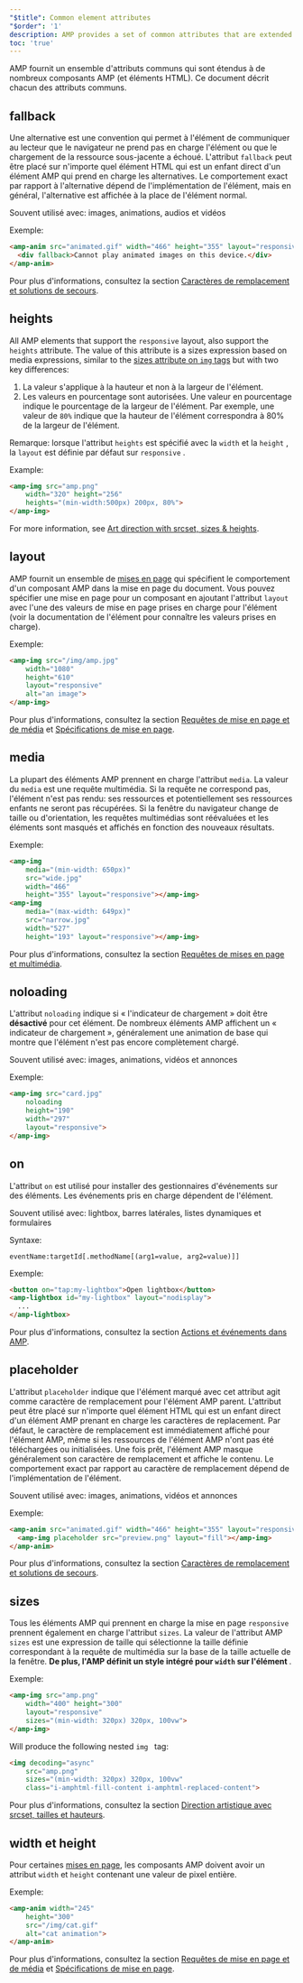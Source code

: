 ```yaml
---
"$title": Common element attributes
"$order": '1'
description: AMP provides a set of common attributes that are extended to many AMP components (and HTML elements). This document describes each of the common attributes.
toc: 'true'
---
```


AMP fournit un ensemble d'attributs communs qui sont étendus à de nombreux composants AMP (et éléments HTML). Ce document décrit chacun des attributs communs.

## fallback

Une alternative est une convention qui permet à l'élément de communiquer au lecteur que le navigateur ne prend pas en charge l'élément ou que le chargement de la ressource sous-jacente a échoué. L'attribut `fallback` peut être placé sur n'importe quel élément HTML qui est un enfant direct d'un élément AMP qui prend en charge les alternatives. Le comportement exact par rapport à l'alternative dépend de l'implémentation de l'élément, mais en général, l'alternative est affichée à la place de l'élément normal.

Souvent utilisé avec: images, animations, audios et vidéos

Exemple:

```html
<amp-anim src="animated.gif" width="466" height="355" layout="responsive" >
  <div fallback>Cannot play animated images on this device.</div>
</amp-anim>
```

Pour plus d'informations, consultez la section [Caractères de remplacement et solutions de secours](../../../documentation/guides-and-tutorials/develop/style_and_layout/placeholders.md).

## heights

All AMP elements that support the `responsive` layout, also support the `heights` attribute. The value of this attribute is a sizes expression based on media expressions, similar to the [sizes attribute on `img` tags](https://developer.mozilla.org/en-US/docs/Web/HTML/Element/img) but with two key differences:

1. La valeur s'applique à la hauteur et non à la largeur de l'élément.
2. Les valeurs en pourcentage sont autorisées. Une valeur en pourcentage indique le pourcentage de la largeur de l'élément. Par exemple, une valeur de `80%` indique que la hauteur de l'élément correspondra à 80% de la largeur de l'élément.

Remarque: lorsque l'attribut `heights` est spécifié avec la `width` et la `height` , la `layout` est définie par défaut sur `responsive` .

Example:

```html
<amp-img src="amp.png"
    width="320" height="256"
    heights="(min-width:500px) 200px, 80%">
</amp-img>
```

For more information, see [Art direction with srcset, sizes & heights](../../../documentation/guides-and-tutorials/develop/style_and_layout/art_direction.md).

## layout

AMP fournit un ensemble de [mises en page](../../../documentation/guides-and-tutorials/develop/style_and_layout/control_layout.md#the-layout-attribute) qui spécifient le comportement d'un composant AMP dans la mise en page du document. Vous pouvez spécifier une mise en page pour un composant en ajoutant l'attribut `layout` avec l'une des valeurs de mise en page prises en charge pour l'élément (voir la documentation de l'élément pour connaître les valeurs prises en charge).

Exemple:

```html
<amp-img src="/img/amp.jpg"
    width="1080"
    height="610"
    layout="responsive"
    alt="an image">
</amp-img>
```

Pour plus d'informations, consultez la section [Requêtes de mise en page et de média](../../../documentation/guides-and-tutorials/develop/style_and_layout/control_layout.md) et [Spécifications de mise en page](amp-html-layout/index.md).

## media <a name="media"></a>

La plupart des éléments AMP prennent en charge l'attribut `media`. La valeur du `media` est une requête multimédia. Si la requête ne correspond pas, l'élément n'est pas rendu: ses ressources et potentiellement ses ressources enfants ne seront pas récupérées. Si la fenêtre du navigateur change de taille ou d'orientation, les requêtes multimédias sont réévaluées et les éléments sont masqués et affichés en fonction des nouveaux résultats.

Exemple:

```html
<amp-img
    media="(min-width: 650px)"
    src="wide.jpg"
    width="466"
    height="355" layout="responsive"></amp-img>
<amp-img
    media="(max-width: 649px)"
    src="narrow.jpg"
    width="527"
    height="193" layout="responsive"></amp-img>
```

Pour plus d'informations, consultez la section [Requêtes de mises en page et multimédia](../../../documentation/guides-and-tutorials/develop/style_and_layout/control_layout.md#element-media-queries).

## noloading

L'attribut `noloading` indique si « l'indicateur de chargement » doit être **désactivé** pour cet élément. De nombreux éléments AMP affichent un « indicateur de chargement », généralement une animation de base qui montre que l'élément n'est pas encore complètement chargé.

Souvent utilisé avec: images, animations, vidéos et annonces

Exemple:

```html
<amp-img src="card.jpg"
    noloading
    height="190"
    width="297"
    layout="responsive">
</amp-img>
```

## on

L'attribut `on` est utilisé pour installer des gestionnaires d'événements sur des éléments. Les événements pris en charge dépendent de l'élément.

Souvent utilisé avec: lightbox, barres latérales, listes dynamiques et formulaires

Syntaxe:

```text
eventName:targetId[.methodName[(arg1=value, arg2=value)]]
```

Exemple:

```html
<button on="tap:my-lightbox">Open lightbox</button>
<amp-lightbox id="my-lightbox" layout="nodisplay">
  ...
</amp-lightbox>
```

Pour plus d'informations, consultez la section [Actions et événements dans AMP](amp-actions-and-events.md).

## placeholder

L'attribut `placeholder` indique que l'élément marqué avec cet attribut agit comme caractère de remplacement pour l'élément AMP parent. L'attribut peut être placé sur n'importe quel élément HTML qui est un enfant direct d'un élément AMP prenant en charge les caractères de replacement. Par défaut, le caractère de remplacement est immédiatement affiché pour l'élément AMP, même si les ressources de l'élément AMP n'ont pas été téléchargées ou initialisées. Une fois prêt, l'élément AMP masque généralement son caractère de remplacement et affiche le contenu. Le comportement exact par rapport au caractère de remplacement dépend de l'implémentation de l'élément.

Souvent utilisé avec: images, animations, vidéos et annonces

Exemple:

```html
<amp-anim src="animated.gif" width="466" height="355" layout="responsive">
  <amp-img placeholder src="preview.png" layout="fill"></amp-img>
</amp-anim>
```

Pour plus d'informations, consultez la section [Caractères de remplacement et solutions de secours](../../../documentation/guides-and-tutorials/develop/style_and_layout/placeholders.md).

## sizes

Tous les éléments AMP qui prennent en charge la mise en page `responsive` prennent également en charge l'attribut `sizes`. La valeur de l'attribut AMP `sizes` est une expression de taille qui sélectionne la taille définie correspondant à la requête de multimédia sur la base de la taille actuelle de la fenêtre. <strong>De plus, l'AMP définit un style intégré pour <code>width</code> sur l'élément </strong>.

Exemple:

```html
<amp-img src="amp.png"
    width="400" height="300"
    layout="responsive"
    sizes="(min-width: 320px) 320px, 100vw">
</amp-img>
```

Will produce the following nested `img ` tag:

```html
<img decoding="async"
    src="amp.png"
    sizes="(min-width: 320px) 320px, 100vw"
    class="i-amphtml-fill-content i-amphtml-replaced-content">
```

Pour plus d'informations, consultez la section [Direction artistique avec srcset, tailles et hauteurs](../../../documentation/guides-and-tutorials/develop/style_and_layout/art_direction.md).

## width et height

Pour certaines [mises en page](../../../documentation/guides-and-tutorials/develop/style_and_layout/control_layout.md#the-layout-attribute), les composants AMP doivent avoir un attribut `width` et `height` contenant une valeur de pixel entière.

Exemple:

```html
<amp-anim width="245"
    height="300"
    src="/img/cat.gif"
    alt="cat animation">
</amp-anim>
```

Pour plus d'informations, consultez la section [Requêtes de mise en page et de média](../../../documentation/guides-and-tutorials/develop/style_and_layout/control_layout.md) et [Spécifications de mise en page](amp-html-layout/index.md).
